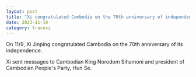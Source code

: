 ```yaml
---
layout: post
title: "Xi congratulated Combodia on the 70th anniversary of independence"
date: 2023-11-10
category: tracexi
---
```


On 11/9, Xi Jinping congratulated Cambodia on the 70th anniversary of its independence.

Xi sent messages to Cambodian King Norodom Sihamoni and president of Cambodian People's Party, Hun Se.

